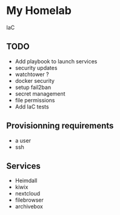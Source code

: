 # My Homelab

IaC

## TODO
- Add playbook to launch services
- security updates
- watchtower ?
- docker security
- setup fail2ban
- secret management
- file permissions
- Add IaC tests

## Provisionning requirements
- a user
- ssh

## Services
- Heimdall
- kiwix
- nextcloud
- filebrowser
- archivebox
